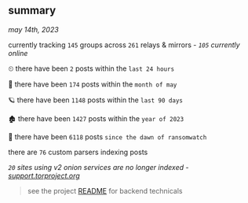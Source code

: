
## summary
_may 14th, 2023_

currently tracking `145` groups across `261` relays & mirrors - _`105` currently online_

⏲ there have been `2` posts within the `last 24 hours`

🦈 there have been `174` posts within the `month of may`

🪐 there have been `1148` posts within the `last 90 days`

🏚 there have been `1427` posts within the `year of 2023`

🦕 there have been `6118` posts `since the dawn of ransomwatch`

there are `76` custom parsers indexing posts

_`20` sites using v2 onion services are no longer indexed - [support.torproject.org](https://support.torproject.org/onionservices/v2-deprecation/)_

> see the project [README](https://github.com/joshhighet/ransomwatch#ransomwatch--) for backend technicals
